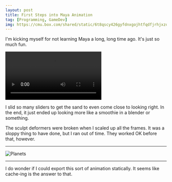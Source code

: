 ```yaml
---
layout: post
title: First Steps into Maya Animation
tag: [Programming, GameDev]
img: https://cmu.box.com/shared/static/6t8qscy426gyfdnxgojhtfqdfjrhjxzo.png
---
```


I'm kicking myself for not learning Maya a long, long time ago.
It's just so much fun.

<video autoplay loop>
  <source src="https://cmu.box.com/shared/static/bd7n7nhpy8efnl4l3np9vwcrm1i2e6wj.mov">
</video>

I slid so many sliders to get the sand to even come close to looking right.
In the end, it just ended up looking more like a smoothie in a blender or something.

The sculpt deformers were broken when I scaled up all the frames.
It was a sloppy thing to have done, but I ran out of time.
They worked OK before that, however.

---

![Planets][]

[planets]: <https://cmu.box.com/shared/static/u4a2ejpip5j9860iob702p4jhxyd8454.gif>

---

I do wonder if I could export this sort of animation statically.
It seems like cache-ing is the answer to that.

